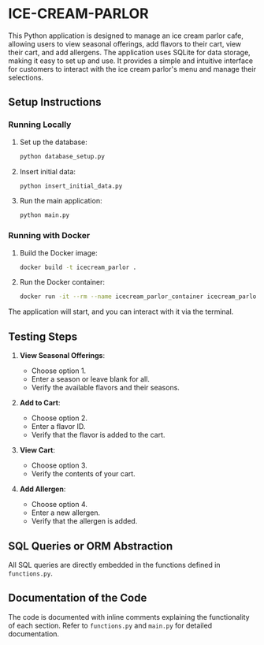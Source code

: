 # ICE-CREAM-PARLOR
 This Python application is designed to manage an ice cream parlor cafe, allowing users to view seasonal offerings, add flavors to their cart, view their cart, and add allergens. The application uses SQLite for data storage, making it easy to set up and use. It provides a simple and intuitive interface for customers to interact with the ice cream parlor's menu and manage their selections.


## Setup Instructions

### Running Locally

1. Set up the database:

    ```bash
    python database_setup.py
    ```

2. Insert initial data:

    ```bash
    python insert_initial_data.py
    ```

3. Run the main application:

    ```bash
    python main.py
    ```

### Running with Docker

1. Build the Docker image:

    ```bash
    docker build -t icecream_parlor .
    ```

2. Run the Docker container:

    ```bash
    docker run -it --rm --name icecream_parlor_container icecream_parlor
    ```

The application will start, and you can interact with it via the terminal.

## Testing Steps

1. **View Seasonal Offerings**:
   - Choose option 1.
   - Enter a season or leave blank for all.
   - Verify the available flavors and their seasons.

2. **Add to Cart**:
   - Choose option 2.
   - Enter a flavor ID.
   - Verify that the flavor is added to the cart.

3. **View Cart**:
   - Choose option 3.
   - Verify the contents of your cart.

4. **Add Allergen**:
   - Choose option 4.
   - Enter a new allergen.
   - Verify that the allergen is added.

## SQL Queries or ORM Abstraction

All SQL queries are directly embedded in the functions defined in `functions.py`.

## Documentation of the Code

The code is documented with inline comments explaining the functionality of each section. Refer to `functions.py` and `main.py` for detailed documentation.
